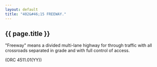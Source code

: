```yaml
---
layout: default 
title: "402&#46;15 FREEWAY."
---
```


{{ page.title }}
----------------

"Freeway" means a divided multi-lane highway for through traffic with
all crossroads separated in grade and with full control of access.

(ORC 4511.01(YY))
